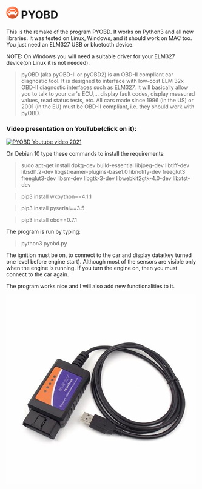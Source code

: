 # ![PYOBD](/pyobd.gif) PYOBD 

This is the remake of the program PYOBD. It works on Python3 and all new libraries. It was tested on Linux, Windows, and it should work on MAC too. You just need an ELM327 USB or bluetooth device.

NOTE: On Windows you will need a suitable driver for your ELM327 device(on Linux it is not needed).

> pyOBD (aka pyOBD-II or pyOBD2) is an OBD-II compliant car diagnostic tool. It is designed to interface with low-cost ELM 32x OBD-II diagnostic interfaces such as ELM327. It will basically allow you to talk to your car's ECU,... display fault codes, display measured values, read status tests, etc. All cars made since 1996 (in the US) or 2001 (in the EU) must be OBD-II compliant, i.e. they should work with pyOBD.

### Video presentation on YouTube(click on it):
[![PYOBD Youtube video 2021](https://img.youtube.com/vi/JxMh_gkUa7Q/0.jpg)](https://www.youtube.com/watch?v=JxMh_gkUa7Q)

On Debian 10 type these commands to install the requirements:

> sudo apt-get install dpkg-dev build-essential libjpeg-dev libtiff-dev libsdl1.2-dev libgstreamer-plugins-base1.0 libnotify-dev freeglut3 freeglut3-dev libsm-dev libgtk-3-dev libwebkit2gtk-4.0-dev libxtst-dev

> pip3 install wxpython==4.1.1

> pip3 install pyserial==3.5

> pip3 install obd==0.7.1

The program is run by typing: 
> python3 pyobd.py

The ignition must be on, to connect to the car and display data(key turned one level before engine start). Although most of the sensors are visible only when the engine is running. If you turn the engine on, then you must connect to the car again.

The program works nice and I will also add new functionalities to it.

![ELM327](/elm327.jpg)
